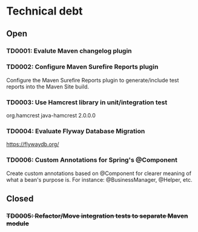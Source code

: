 # Technical debt

## Open

### TD0001: Evalute Maven changelog plugin

### TD0002: Configure Maven Surefire Reports plugin

Configure the Maven Surefire Reports plugin to generate/include test reports into the
Maven Site build.

### TD0003: Use Hamcrest library in unit/integration test

<dependency>
    <groupId>org.hamcrest</groupId>
    <artifactId>java-hamcrest</artifactId>
    <version>2.0.0.0</version>
</dependency>

### TD0004: Evaluate Flyway Database Migration

https://flywaydb.org/

### TD0006: Custom Annotations for Spring's @Component

Create custom annotations based on @Component for clearer meaning of what a bean's
purpose is. For instance: @BusinessManager, @Helper, etc.

## Closed

### <del>TD0005: Refactor/Move integration tests to separate Maven module</del>
